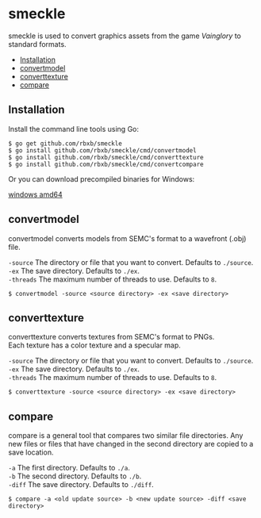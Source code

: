 # smeckle

smeckle is used to convert graphics assets from the game *Vainglory* to standard formats.

 - [Installation](#Installation)
 - [convertmodel](#convertmodel)
 - [converttexture](#converttexture)
 - [compare](#compare)

## Installation

Install the command line tools using Go:

```shell
$ go get github.com/rbxb/smeckle
$ go install github.com/rbxb/smeckle/cmd/convertmodel
$ go install github.com/rbxb/smeckle/cmd/converttexture
$ go install github.com/rbxb/smeckle/cmd/convertcompare
```

Or you can download precompiled binaries for Windows:

[windows amd64](windows_amd64.zip)

## convertmodel

convertmodel converts models from SEMC's format to a wavefront (.obj) file.

`-source` The directory or file that you want to convert. Defaults to `./source`.  
`-ex` The save directory. Defaults to `./ex`.  
`-threads` The maximum number of threads to use. Defaults to `8`.  

```shell
$ convertmodel -source <source directory> -ex <save directory>
```

## converttexture

converttexture converts textures from SEMC's format to PNGs.  
Each texture has a color texture and a specular map.

`-source` The directory or file that you want to convert. Defaults to `./source`.  
`-ex` The save directory. Defaults to `./ex`.  
`-threads` The maximum number of threads to use. Defaults to `8`.  

```shell
$ converttexture -source <source directory> -ex <save directory>
```

## compare

compare is a general tool that compares two similar file directories. Any new files or files that have changed in the second directory are copied to a save location.

`-a` The first directory. Defaults to `./a`.  
`-b` The second directory. Defaults to `./b`.  
`-diff` The save directory. Defaults to `./diff`.  

```shell
$ compare -a <old update source> -b <new update source> -diff <save directory>
```